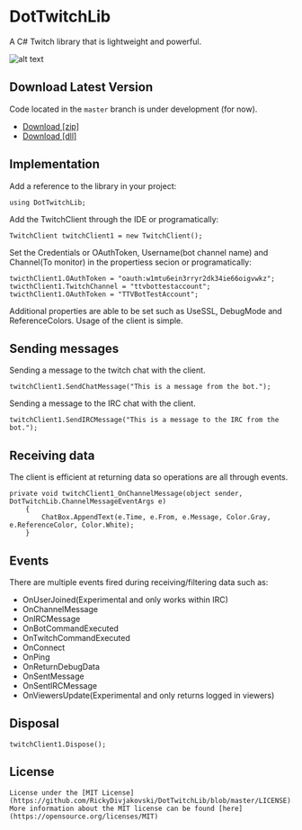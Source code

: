 # DotTwitchLib
 A C# Twitch library that is lightweight and powerful.

![alt text](https://i.postimg.cc/Vvm0WJPt/Dot-Twitch-Lib.png)
 
 ## Download Latest Version

Code located in the `master` branch is under development (for now).

- [Download [zip]](https://github.com/RickyDivjakovski/DotTwitchLib/archive/main.zip)
- [Download [dll]](https://github.com/RickyDivjakovski/DotTwitchLib/blob/main/DotTwitchLib/bin/Debug/DotTwitchLib.dll?raw=true)

 ## Implementation

Add a reference to the library in your project:

    using DotTwitchLib;

Add the TwitchClient through the IDE or programatically:

    TwitchClient twitchClient1 = new TwitchClient();

Set the Credentials or OAuthToken, Username(bot channel name) and Channel(To monitor) in the propertiess secion or programatically:

    twicthClient1.OAuthToken = "oauth:w1mtu6ein3rryr2dk34ie66oigvwkz";
    twicthClient1.TwitchChannel = "ttvbottestaccount";
    twicthClient1.OAuthToken = "TTVBotTestAccount";
	
Additional properties are able to be set such as UseSSL, DebugMode and ReferenceColors.
Usage of the client is simple.

 ## Sending messages

Sending a message to the twitch chat with the client.

    twitchClient1.SendChatMessage("This is a message from the bot.");

Sending a message to the IRC chat with the client.

    twitchClient1.SendIRCMessage("This is a message to the IRC from the bot.");

 ## Receiving data

The client is efficient at returning data so operations are all through events.

    private void twitchClient1_OnChannelMessage(object sender, DotTwitchLib.ChannelMessageEventArgs e)
        {
            ChatBox.AppendText(e.Time, e.From, e.Message, Color.Gray, e.ReferenceColor, Color.White);
        }

 ## Events

There are multiple events fired during receiving/filtering data such as:

- OnUserJoined(Experimental and only works within IRC)
- OnChannelMessage
- OnIRCMessage
- OnBotCommandExecuted
- OnTwitchCommandExecuted
- OnConnect
- OnPing
- OnReturnDebugData
- OnSentMessage
- OnSentIRCMessage
- OnViewersUpdate(Experimental and only returns logged in viewers)

 ## Disposal
 
    twitchClient1.Dispose();

 ## License

    License under the [MIT License](https://github.com/RickyDivjakovski/DotTwitchLib/blob/master/LICENSE). 
	More information about the MIT license can be found [here](https://opensource.org/licenses/MIT)